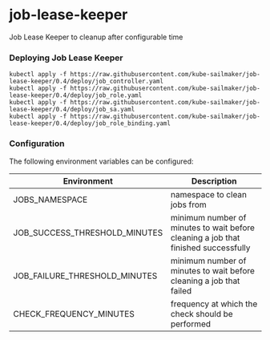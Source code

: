 # job-lease-keeper
Job Lease Keeper to cleanup after configurable time



### Deploying Job Lease Keeper

```
kubectl apply -f https://raw.githubusercontent.com/kube-sailmaker/job-lease-keeper/0.4/deploy/job_controller.yaml
kubectl apply -f https://raw.githubusercontent.com/kube-sailmaker/job-lease-keeper/0.4/deploy/job_role.yaml
kubectl apply -f https://raw.githubusercontent.com/kube-sailmaker/job-lease-keeper/0.4/deploy/job_sa.yaml
kubectl apply -f https://raw.githubusercontent.com/kube-sailmaker/job-lease-keeper/0.4/deploy/job_role_binding.yaml
```

### Configuration

The following environment variables can be configured:

|Environment|Description|
|-----------|-----------|
|JOBS_NAMESPACE |namespace to clean jobs from|
|JOB_SUCCESS_THRESHOLD_MINUTES|minimum number of minutes to wait before cleaning a job that finished successfully |
|JOB_FAILURE_THRESHOLD_MINUTES|minimum number of minutes to wait before cleaning a job that failed |
|CHECK_FREQUENCY_MINUTES |frequency at which the check should be performed |


